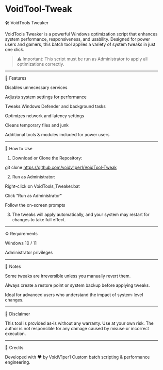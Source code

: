 # VoidTool-Tweak

🛠️ VoidTools Tweaker

VoidTools Tweaker is a powerful Windows optimization script that enhances system performance, responsiveness, and usability. Designed for power users and gamers, this batch tool applies a variety of system tweaks in just one click.

> ⚠️ Important: This script must be run as Administrator to apply all optimizations correctly.

---

🚀 Features

Disables unnecessary services

Adjusts system settings for performance

Tweaks Windows Defender and background tasks

Optimizes network and latency settings

Cleans temporary files and junk

Additional tools & modules included for power users

---

📂 How to Use

1. Download or Clone the Repository:

git clone https://github.com/voidv1per1/VoidTool-Tweak


2. Run as Administrator:

Right-click on VoidTools_Tweaker.bat

Click "Run as Administrator"

Follow the on-screen prompts



3. The tweaks will apply automatically, and your system may restart for changes to take full effect.

---

⚙️ Requirements

Windows 10 / 11

Administrator privileges

---

📌 Notes

Some tweaks are irreversible unless you manually revert them.

Always create a restore point or system backup before applying tweaks.

Ideal for advanced users who understand the impact of system-level changes.

---

🧪 Disclaimer

This tool is provided as-is without any warranty. Use at your own risk. The author is not responsible for any damage caused by misuse or incorrect execution.


---

🧠 Credits

Developed with ❤️ by VoidV1per1
Custom batch scripting & performance engineering.
